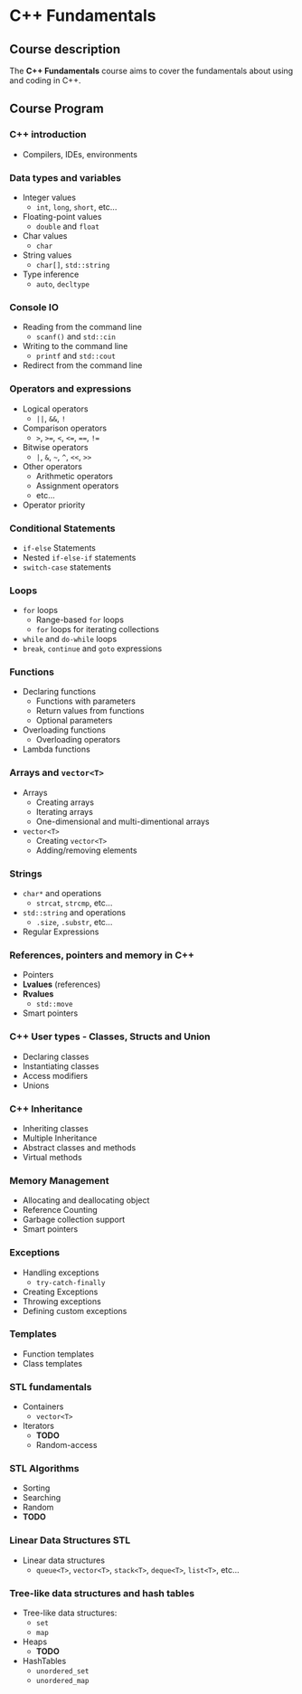 #   C++ Fundamentals

##  Course description

The **C++ Fundamentals** course aims to cover the fundamentals about using and coding in C++.  

##  Course Program

###	C++ introduction

*	Compilers, IDEs, environments

###	Data types and variables

*	Integer values
	*	`int`, `long`, `short`, etc...
*	Floating-point values
	*	`double` and `float`
*	Char values
	*	`char`
*	String values
	*	`char[]`, `std::string`
*	Type inference
	*	`auto`, `decltype`

###	Console IO

*	Reading from the command line
	*	`scanf()` and `std::cin`
*	Writing to the command line
	*	`printf` and `std::cout`
*	Redirect from the command line

###	Operators and expressions

*	Logical operators
	*	`||`, `&&`, `!`
*	Comparison operators
	*	`>`, `>=`, `<`, `<=`, `==`, `!=`
*	Bitwise operators
	*	`|`, `&`, `~`, `^`, `<<`, `>>`
*	Other operators
	*	Arithmetic operators
	*	Assignment operators
	*	etc...
*	Operator priority

###	Conditional Statements

*	`if-else` Statements
*	Nested `if-else-if` statements
*	`switch-case` statements

###	Loops

*	`for` loops
	*	Range-based `for` loops
	*	`for` loops for iterating collections
*	`while` and `do-while` loops
*	`break`, `continue` and `goto` expressions

###	Functions

*	Declaring functions
	*	Functions with parameters
	*	Return values from functions
	*	Optional parameters
*	Overloading functions
	*	Overloading operators
*	Lambda functions

###	Arrays and `vector<T>`

*	Arrays
	*	Creating arrays
	*	Iterating arrays
	*	One-dimensional and multi-dimentional arrays
*	`vector<T>`
	*	Creating `vector<T>`
	*	Adding/removing elements

###	Strings
*	`char*` and operations
	*	`strcat`, `strcmp`, etc...
*	`std::string` and operations
	*	`.size`, `.substr`, etc...
*	Regular Expressions

###	References, pointers and memory in C++

*	Pointers
*	**Lvalues** (references)
*	**Rvalues**
	*	`std::move`
*	Smart pointers

###	C++ User types - Classes, Structs and Union

*	Declaring classes
*	Instantiating classes
*	Access modifiers
*	Unions

###	C++ Inheritance

*	Inheriting classes
*	Multiple Inheritance
*	Abstract classes and methods
*	Virtual methods

###	Memory Management
*	Allocating and deallocating object
*	Reference Counting
*	Garbage collection support
*	Smart pointers

###	Exceptions

*	Handling exceptions
	*	`try-catch-finally`
*	Creating Exceptions
*	Throwing exceptions
*	Defining custom exceptions

###	Templates
*	Function templates
*	Class templates

###	STL fundamentals
*	Containers
	*	`vector<T>`
*	Iterators
	*	**TODO**
	*	Random-access

###	STL Algorithms
*	Sorting
*	Searching
*	Random
*	**TODO**

###	Linear Data Structures STL
*	Linear data structures
	*	`queue<T>`, `vector<T>`, `stack<T>`, `deque<T>`, `list<T>`, etc...

###	Tree-like data structures and hash tables
*	Tree-like data structures:
	*	`set`
	*	`map`
*	Heaps
	*	**TODO**  
*	HashTables
	*	`unordered_set`
	*	`unordered_map`

